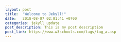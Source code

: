 ```yaml
---
layout: post
title:  "Welcome to Jekyll!"
date:   2018-08-07 02:01:41 +0700
categories: jekyll update
post_description: This is my post description
post_link: https://www.w3schools.com/tags/tag_a.asp
---
```

